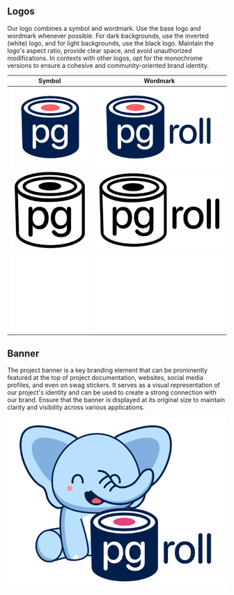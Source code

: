 ## Logos

Our logo combines a symbol and wordmark. Use the base logo and wordmark whenever possible. For dark backgrounds, use the inverted (white) logo, and for light backgrounds, use the black logo. Maintain the logo's aspect ratio, provide clear space, and avoid unauthorized modifications. In contexts with other logos, opt for the monochrome versions to ensure a cohesive and community-oriented brand identity.

| Symbol                                                | Wordmark                                                    |
|-------------------------------------------------------|-------------------------------------------------------------|
| ![SymbolBase](logo/symbol/pgroll-base-symbol.svg)   | ![WordmarkBase](logo/wordmark/pgroll-base-wordmark.svg)   |
| ![SymbolBlack](logo/symbol/pgroll-black-symbol.svg) | ![WordmarkBlack](logo/wordmark/pgroll-black-wordmark.svg) |
| ![SymbolWhite](logo/symbol/pgroll-white-symbol.svg) | ![WordmarkWhite](logo/wordmark/pgroll-white-wordmark.svg) |

## Banner

The project banner is a key branding element that can be prominently featured at the top of project documentation, websites, social media profiles, and even on swag stickers. It serves as a visual representation of our project's identity and can be used to create a strong connection with our brand. Ensure that the banner is displayed at its original size to maintain clarity and visibility across various applications.

![Banner](banner/pgroll-banner.svg)